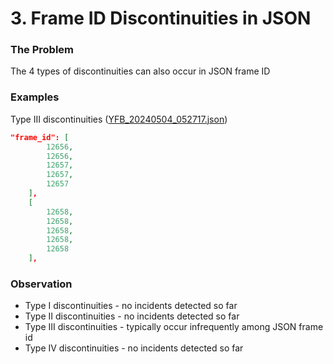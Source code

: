 # **3. Frame ID Discontinuities in JSON**

### **The Problem**

The 4 types of discontinuities can also occur in JSON frame ID

### **Examples**

Type III discontinuities ([YFB_20240504_052717.json](files/YFB_20240504_052717.json))

```json
"frame_id": [
        12656,
        12656,
        12657,
        12657,
        12657
    ],
    [
        12658,
        12658,
        12658,
        12658,
        12658
    ],
```

### **Observation**

- Type I discontinuities - no incidents detected so far
- Type II discontinuities - no incidents detected so far
- Type III discontinuities - typically occur infrequently among JSON frame id
- Type IV discontinuities - no incidents detected so far

